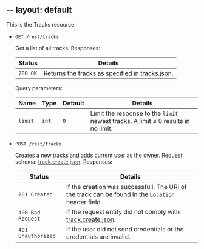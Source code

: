 --
layout: default
--

This is the Tracks resource.

*   `GET /rest/tracks`

    Get a list of all tracks. Responses:

    | Status             | Details
    |--------------------|--------
    | `200 OK`           | Returns the tracks as specified in [tracks.json].

    Query parameters:

    | Name    | Type  | Default | Details
    |---------|-------|---------|--------
    | `limit` | `int` | `0`     | Limit the response to the `limit` newest tracks. A limit &le; 0 results in no limit.

*   `POST /rest/tracks`

    Creates a new tracks and adds current user as the owner. Request schema: [track.create.json]. Responses:

    | Status             | Details
    |--------------------|--------
    | `201 Created`      | If the creation was successfull. The URI of the track can be found in the `Location` header field.
    | `400 Bad Request`  | If the request entity did not comply with [track.create.json].
    | `401 Unauthorized` | If the user did not send credentials or the credentials are invalid.

[track.json]:        https://github.com/enviroCar/enviroCar-server/blob/master/rest/src/main/resources/schema/track.json "track.json"
[tracks.json]:        https://github.com/enviroCar/enviroCar-server/blob/master/rest/src/main/resources/schema/tracks.json "tracks.json"
[track.create.json]:        https://github.com/enviroCar/enviroCar-server/blob/master/rest/src/main/resources/schema/tracks.json "track.create.json"

